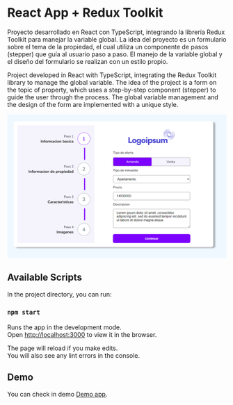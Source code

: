 # React App + Redux Toolkit

Proyecto desarrollado en React con TypeScript, integrando la librería Redux Toolkit para manejar la variable global. La idea del proyecto es un formulario sobre el tema de la propiedad, el cual utiliza un componente de pasos (stepper) que guía al usuario paso a paso. El manejo de la variable global y el diseño del formulario se realizan con un estilo propio.

Project developed in React with TypeScript, integrating the Redux Toolkit library to manage the global variable. The idea of the project is a form on the topic of property, which uses a step-by-step component (stepper) to guide the user through the process. The global variable management and the design of the form are implemented with a unique style.
 
<img src="./demo/propiedad.png" alt="Descripción de la imagen" width="600"/>


## Available Scripts

In the project directory, you can run:

### `npm start`

Runs the app in the development mode.\
Open [http://localhost:3000](http://localhost:3000) to view it in the browser.

The page will reload if you make edits.\
You will also see any lint errors in the console.

 
## Demo 

You can check in demo [Demo app](https://form-property.vercel.app/).
